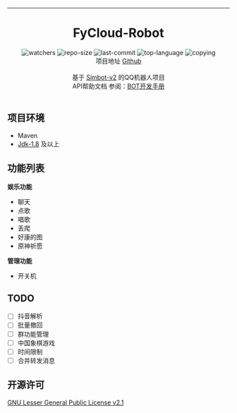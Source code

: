 <div align="center">
<hr>
<h1>FyCloud-Robot </h1>
<img alt="watchers" src="https://img.shields.io/github/watchers/VarleyT/FyCloud-Robot"/>
<img alt="repo-size" src="https://img.shields.io/github/repo-size/VarleyT/FyCloud-Robot"/>
<img alt="last-commit" src="https://img.shields.io/github/last-commit/VarleyT/FyCloud-Robot"/>
<img alt="top-language" src="https://img.shields.io/github/languages/top/VarleyT/FyCloud-Robot" />
<img alt="copying" src="https://img.shields.io/github/license/VarleyT/FyCloud-Robot" />
<br>
项目地址 <a href="https://github.com/VarleyT/FyCloud-Robot" target="_blank">Github</a>
<br><br>
基于 <a href="https://github.com/ForteScarlet/simpler-robot/tree/v2-dev" target="_blank">Simbot-v2</a> 的QQ机器人项目
<br>
API帮助文档 参阅：<a href="https://www.yuque.com/simpler-robot/simpler-robot-doc" target="_blank">BOT开发手册</a>
</div>
<br>

## 项目环境
 - Maven
 - [Jdk-1.8](https://www.oracle.com/java/technologies/downloads/) 及以上

## 功能列表

**娱乐功能**

 - 聊天
 - 点歌
 - 唱歌
 - 丢爬
 - 好康的图
 - 原神祈愿

**管理功能**
 - 开关机

## TODO

 - [ ] 抖音解析
 - [ ] 批量撤回
 - [ ] 群功能管理
 - [ ] 中国象棋游戏
 - [ ] 时间限制
 - [ ] 合并转发消息

## 开源许可
[GNU Lesser General Public License v2.1](https://github.com/VarleyT/FyCloud-Robot/blob/master/LICENSE)
